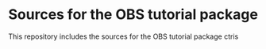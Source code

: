 # Sources for the OBS tutorial package

This repository includes the sources for the OBS tutorial package ctris
